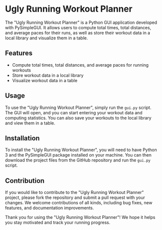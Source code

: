 # Ugly Running Workout Planner

The "Ugly Running Workout Planner" is a Python GUI application developed with PySimpleGUI. It allows users to compute total times, total distances, and average paces for their runs, as well as store their workout data in a local library and visualize them in a table.

## Features

* Compute total times, total distances, and average paces for running workouts
* Store workout data in a local library
* Visualize workout data in a table

## Usage

To use the "Ugly Running Workout Planner", simply run the `gui.py` script. The GUI will open, and you can start entering your workout data and computing statistics. You can also save your workouts to the local library and view them in a table.

## Installation

To install the "Ugly Running Workout Planner", you will need to have Python 3 and the PySimpleGUI package installed on your machine. You can then download the project files from the GitHub repository and run the `gui.py` script.

## Contribution

If you would like to contribute to the "Ugly Running Workout Planner" project, please fork the repository and submit a pull request with your changes. We welcome contributions of all kinds, including bug fixes, new features, and documentation improvements.

Thank you for using the "Ugly Running Workout Planner"! We hope it helps you stay motivated and track your running progress.

